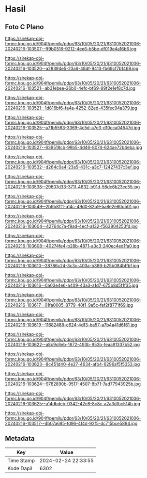 # Hasil

## Foto C Plano

https://sirekap-obj-formc.kpu.go.id/904f/pemilu/pdpr/63/10/05/20/21/6310052021006-20240216-103507--ff9b0516-9212-4ee6-b5be-df019e4a16b6.jpg

https://sirekap-obj-formc.kpu.go.id/904f/pemilu/pdpr/63/10/05/20/21/6310052021006-20240216-103520--a28394e5-23a6-48df-9413-fb69cf7b1469.jpg

https://sirekap-obj-formc.kpu.go.id/904f/pemilu/pdpr/63/10/05/20/21/6310052021006-20240216-103521--ab31ebee-26b0-4efc-bf69-99f2e1ef8c7d.jpg

https://sirekap-obj-formc.kpu.go.id/904f/pemilu/pdpr/63/10/05/20/21/6310052021006-20240216-103521--1d816bf6-fa4a-4252-82ed-435fec94a379.jpg

https://sirekap-obj-formc.kpu.go.id/904f/pemilu/pdpr/63/10/05/20/21/6310052021006-20240216-103525--a71b5563-3369-4c5d-a7e3-d10cca04547d.jpg

https://sirekap-obj-formc.kpu.go.id/904f/pemilu/pdpr/63/10/05/20/21/6310052021006-20240216-103527--639518cb-99b5-4d46-8074-624ae72b4eba.jpg

https://sirekap-obj-formc.kpu.go.id/904f/pemilu/pdpr/63/10/05/20/21/6310052021006-20240216-103532--d264c0a4-23a5-431c-a3c7-12427437c3ef.jpg

https://sirekap-obj-formc.kpu.go.id/904f/pemilu/pdpr/63/10/05/20/21/6310052021006-20240216-103538--29607d33-371f-4832-b91d-56dc6b23ec55.jpg

https://sirekap-obj-formc.kpu.go.id/904f/pemilu/pdpr/63/10/05/20/21/6310052021006-20240216-103549--2b9b81f1-a14c-49d0-82b9-5a8e2e80d501.jpg

https://sirekap-obj-formc.kpu.go.id/904f/pemilu/pdpr/63/10/05/20/21/6310052021006-20240216-103604--42764c7a-f9ad-4ecf-a132-f563804253fd.jpg

https://sirekap-obj-formc.kpu.go.id/904f/pemilu/pdpr/63/10/05/20/21/6310052021006-20240216-103608--40274fe4-b28b-4871-a3c3-240ec4ed1fa0.jpg

https://sirekap-obj-formc.kpu.go.id/904f/pemilu/pdpr/63/10/05/20/21/6310052021006-20240216-103610--28786c24-3c3c-403a-b389-b25b084bffbf.jpg

https://sirekap-obj-formc.kpu.go.id/904f/pemilu/pdpr/63/10/05/20/21/6310052021006-20240216-103616--0a03e4e6-a409-43a3-a1d7-675b8d5f1f35.jpg

https://sirekap-obj-formc.kpu.go.id/904f/pemilu/pdpr/63/10/05/20/21/6310052021006-20240216-103617--01fa0005-8779-48f1-9a5c-fef2f8771f69.jpg

https://sirekap-obj-formc.kpu.go.id/904f/pemilu/pdpr/63/10/05/20/21/6310052021006-20240216-103619--11682488-c624-4df3-ba57-a7b4a41d6f61.jpg

https://sirekap-obj-formc.kpu.go.id/904f/pemilu/pdpr/63/10/05/20/21/6310052021006-20240216-103622--a8c9c6eb-1672-493b-953b-feaa91337b52.jpg

https://sirekap-obj-formc.kpu.go.id/904f/pemilu/pdpr/63/10/05/20/21/6310052021006-20240216-103623--8c451d40-4e27-4634-afb4-6296af5f5353.jpg

https://sirekap-obj-formc.kpu.go.id/904f/pemilu/pdpr/63/10/05/20/21/6310052021006-20240216-103624--9782890b-9517-4507-8b71-7ad77943925b.jpg

https://sirekap-obj-formc.kpu.go.id/904f/pemilu/pdpr/63/10/05/20/21/6310052021006-20240216-103625--a14dbdeb-0342-42e8-8c8c-a2a3dfbc514b.jpg

https://sirekap-obj-formc.kpu.go.id/904f/pemilu/pdpr/63/10/05/20/21/6310052021006-20240216-103517--4b07a685-fd96-4f4d-92f5-dc715bce5884.jpg


## Metadata

| Key        | Value               |
| ---------- | ------------------- |
| Time Stamp | 2024-02-24 22:33:55 |
| Kode Dapil | 6302                |



